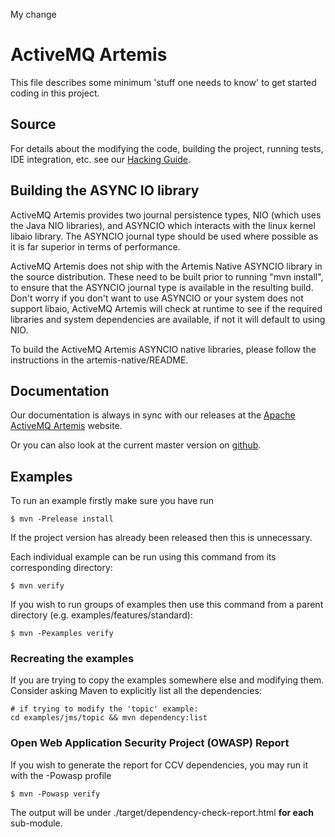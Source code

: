 My change

# ActiveMQ Artemis

This file describes some minimum 'stuff one needs to know' to get started coding in this project.

## Source

For details about the modifying the code, building the project, running tests, IDE integration, etc. see
our [Hacking Guide](./docs/hacking-guide/en/SUMMARY.md).

## Building the ASYNC IO library

ActiveMQ Artemis provides two journal persistence types, NIO (which uses the Java NIO libraries), and ASYNCIO which interacts with the linux kernel libaio library.   The ASYNCIO journal type should be used where possible as it is far superior in terms of performance.

ActiveMQ Artemis does not ship with the Artemis Native ASYNCIO library in the source distribution.  These need to be built prior to running "mvn install", to ensure that the ASYNCIO journal type is available in the resulting build.  Don't worry if you don't want to use ASYNCIO or your system does not support libaio, ActiveMQ Artemis will check at runtime to see if the required libraries and system dependencies are available, if not it will default to using NIO.

To build the ActiveMQ Artemis ASYNCIO native libraries, please follow the instructions in the artemis-native/README.

## Documentation

Our documentation is always in sync with our releases at the [Apache ActiveMQ Artemis](http://activemq.apache.org/artemis/docs.html) website.

Or you can also look at the current master version on [github](https://github.com/apache/activemq-artemis/blob/master/docs/user-manual/en/SUMMARY.md).

## Examples

To run an example firstly make sure you have run

    $ mvn -Prelease install

If the project version has already been released then this is unnecessary.

Each individual example can be run using this command from its corresponding directory:

    $ mvn verify

If you wish to run groups of examples then use this command from a parent directory (e.g. examples/features/standard):

    $ mvn -Pexamples verify

### Recreating the examples

If you are trying to copy the examples somewhere else and modifying them. Consider asking Maven to explicitly list all the dependencies:

    # if trying to modify the 'topic' example:
    cd examples/jms/topic && mvn dependency:list

### Open Web Application Security Project (OWASP) Report

If you wish to generate the report for CCV dependencies, you may run it with the -Powasp profile

    $ mvn -Powasp verify

The output will be under ./target/dependency-check-report.html **for each** sub-module.
